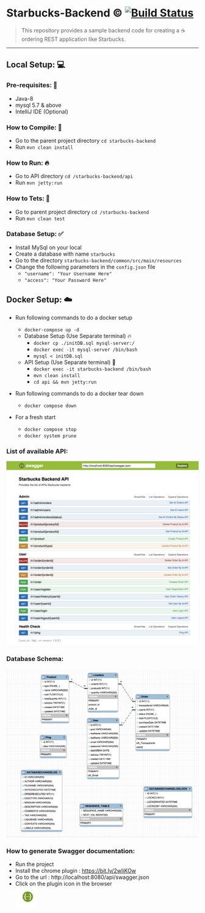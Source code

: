 # Starbucks-Backend :copyright: [![Build Status](https://travis-ci.org/CoderCouple/starbucks-backend.svg?branch=master)](https://travis-ci.org/CoderCouple/starbucks-backend)
>This repository provides a sample backend code for creating a :coffee: ordering REST application like Starbucks. 

------------------------------------------------------------------------------------------------------------------

## Local Setup: :computer:

### Pre-requisites: 👀
* Java-8
* mysql 5.7 & above
* IntelliJ IDE (Optional)

### How to Compile: :hammer:
* Go to the parent project directory `cd starbucks-backend`
* Run `mvn clean install`

### How to Run: :fire:
* Go to API directory `cd /starbucks-backend/api`
* Run `mvn jetty:run` 

### How to Tets: :wrench:
* Go to parent project directory `cd /starbucks-backend`
* Run `mvn clean test` 

### Database Setup: :white_check_mark:
* Install MySql on your local
* Create a database with name `starbucks`
* Go to the directory `starbucks-backend/common/src/main/resources`
* Change the following parameters in the `config.json` file
    * `"username": "Your Username Here"`
    * `"access": "Your Password Here"`
    

## Docker Setup: :cloud:
* Run following commands to do a docker setup
    * `docker-compose up -d`
    * Database  Setup (Use Separate terminal) :fire:
        * `docker cp ./initDB.sql mysql-server:/`
        * `docker exec -it mysql-server /bin/bash`
        * `mysql < initDB.sql`
    * API  Setup (Use Separate terminal) :hammer:
        * `docker exec -it starbucks-backend /bin/bash`
        * `mvn clean install`
        * `cd api && mvn jetty:run`
        
* Run following commands to do a docker tear down
    * `docker compose down`

* For a fresh start
    * `docker compose stop`
    * `docker system prune`

### List of available API:

![SwaggerApiList.png](common/src/main/resources/images/SwaggerApiList.png)

### Database Schema: 

![DBSchemas.png](common/src/main/resources/images/DBSchemas.png)

### How to generate Swagger documentation:
* Run the project
* Install the chrome plugin : https://bit.ly/2wIiKOw
* Go to the url : http://localhost:8080/api/swagger.json
* Click on the plugin icon in the browser  
![PluginIcon.png](common/src/main/resources/images/PluginIcon.png)


